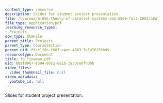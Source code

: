 ```yaml
---
content_type: resource
description: Slides for student project presentation.
file: /courses/6-895-theory-of-parallel-systems-sma-5509-fall-2003/b8af8087e39496628e1b1933ce0fd0bb_fp_fineman.pdf
file_type: application/pdf
learning_resource_types:
- Projects
ocw_type: OCWFile
parent_title: Projects
parent_type: CourseSection
parent_uid: 0fcc1f6b-f683-c4ec-4863-7a5a7625fb99
resourcetype: Document
title: fp_fineman.pdf
uid: b8af8087-e394-9662-8e1b-1933ce0fd0bb
video_files:
  video_thumbnail_file: null
video_metadata:
  youtube_id: null
---
```

Slides for student project presentation.

